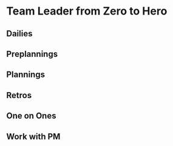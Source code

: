 # Team Leader from Zero to Hero

## Dailies

## Preplannings

## Plannings

## Retros

## One on Ones

## Work with PM
